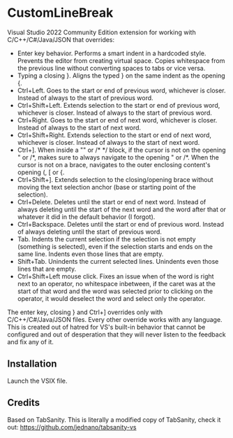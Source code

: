 ﻿# CustomLineBreak

Visual Studio 2022 Community Edition extension for working with C/C++/C#/Java/JSON that overrides:

- Enter key behavior. Performs a smart indent in a hardcoded style. Prevents the editor from creating virtual space. Copies whitespace from the previous line without converting spaces to tabs or vice versa.
- Typing a closing }. Aligns the typed } on the same indent as the opening {.
- Ctrl+Left. Goes to the start or end of previous word, whichever is closer. Instead of always to the start of previous word.
- Ctrl+Shift+Left. Extends selection to the start or end of previous word, whichever is closer. Instead of always to the start of previous word.
- Ctrl+Right. Goes to the start or end of next word, whichever is closer. Instead of always to the start of next word.
- Ctrl+Shift+Right. Extends selection to the start or end of next word, whichever is closer. Instead of always to the start of next word.
- Ctrl+]. When inside a "" or /\* \*/ block, if the cursor is not on the opening " or /\*,  makes sure to always navigate to the opening " or /\*. When the cursor is not on a brace, navigates to the outer enclosing content's opening (, [ or {.
- Ctrl+Shift+]. Extends selection to the closing/opening brace without moving the text selection anchor (base or starting point of the selection).
- Ctrl+Delete. Deletes until the start or end of next word. Instead of always deleting until the start of the next word and the word after that or whatever it did in the default behavior (I forgot).
- Ctrl+Backspace. Deletes until the start or end of previous word. Instead of always deleting until the start of previous word.
- Tab. Indents the current selection if the selection is not empty (something is selected), even if the selection starts and ends on the same line. Indents even those lines that are empty.
- Shift+Tab. Unindents the current selected lines. Unindents even those lines that are empty.
- Ctrl+Shift+Left mouse click. Fixes an issue when of the word is right next to an operator, no whitespace inbetween, if the caret was at the start of that word and the word was selected prior to clicking on the operator, it would deselect the word and select only the operator.

The enter key, closing } and Ctrl+] overrides only with C/C++/C#/Java/JSON files. Every other override works with any language.  
This is created out of hatred for VS's built-in behavior that cannot be configured and out of desperation that they will never listen to the feedback and fix any of it.

## Installation

Launch the VSIX file.

## Credits

Based on TabSanity. This is literally a modified copy of TabSanity, check it out: <https://github.com/jednano/tabsanity-vs>
